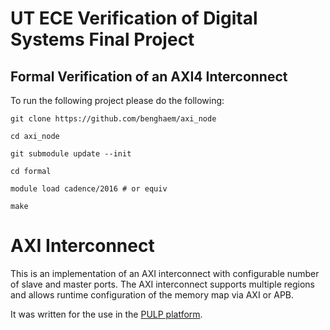 # UT ECE Verification of Digital Systems Final Project
## Formal Verification of an AXI4 Interconnect

To run the following project please do the following:

`git clone https://github.com/benghaem/axi_node`

`cd axi_node`

`git submodule update --init`

`cd formal`

`module load cadence/2016 # or equiv`

`make`

# AXI Interconnect

This is an implementation of an AXI interconnect with configurable number of
slave and master ports. The AXI interconnect supports multiple regions and
allows runtime configuration of the memory map via AXI or APB.

It was written for the use in the [PULP platform](http://pulp.ethz.ch/).

